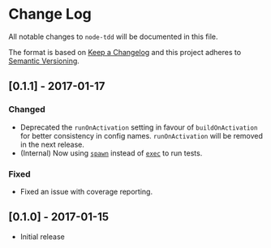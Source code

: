 # Change Log
All notable changes to `node-tdd` will be documented in this file.

The format is based on [Keep a Changelog](http://keepachangelog.com/) and this project adheres to [Semantic Versioning](http://semver.org/).

## [0.1.1] - 2017-01-17
### Changed
- Deprecated the `runOnActivation` setting in favour of `buildOnActivation` for better consistency in config names. `runOnActivation` will be removed in the next release.
- (Internal) Now using [`spawn`](https://nodejs.org/api/child_process.html#child_process_child_process_spawn_command_args_options) instead of [`exec`](https://nodejs.org/api/child_process.html#child_process_child_process_exec_command_options_callback) to run tests.

### Fixed
- Fixed an issue with coverage reporting.

## [0.1.0] - 2017-01-15
- Initial release

